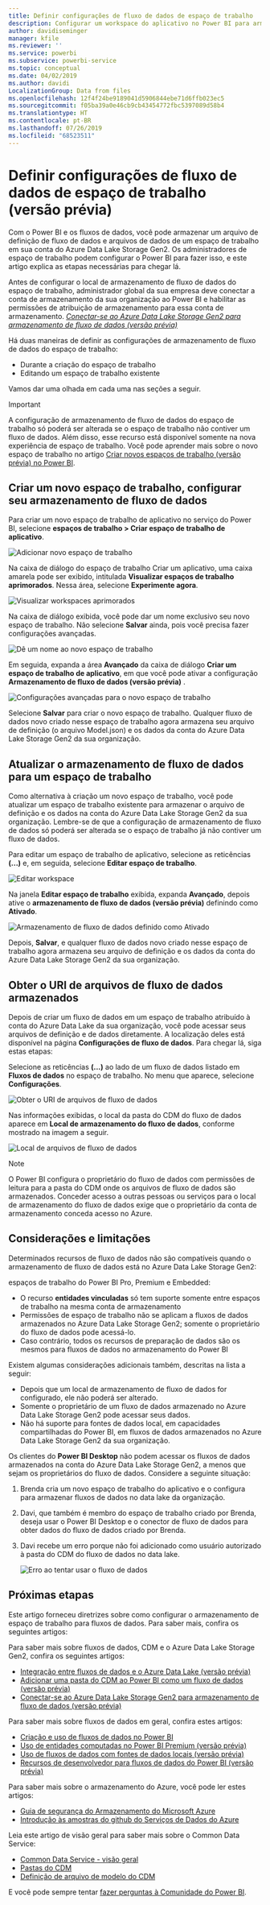 ```yaml
---
title: Definir configurações de fluxo de dados de espaço de trabalho
description: Configurar um workspace do aplicativo no Power BI para armazenar sua definição de fluxo de dados e arquivos de dados no Azure Data Lake Storage Gen2
author: davidiseminger
manager: kfile
ms.reviewer: ''
ms.service: powerbi
ms.subservice: powerbi-service
ms.topic: conceptual
ms.date: 04/02/2019
ms.author: davidi
LocalizationGroup: Data from files
ms.openlocfilehash: 12f4f24be9189041d5906844ebe71d6ffb023ec5
ms.sourcegitcommit: f05ba39a0e46cb9cb43454772fbc5397089d58b4
ms.translationtype: HT
ms.contentlocale: pt-BR
ms.lasthandoff: 07/26/2019
ms.locfileid: "68523511"
---
```

# <a name="configure-workspace-dataflow-settings-preview"></a>Definir configurações de fluxo de dados de espaço de trabalho (versão prévia)

Com o Power BI e os fluxos de dados, você pode armazenar um arquivo de definição de fluxo de dados e arquivos de dados de um espaço de trabalho em sua conta do Azure Data Lake Storage Gen2. Os administradores de espaço de trabalho podem configurar o Power BI para fazer isso, e este artigo explica as etapas necessárias para chegar lá. 

Antes de configurar o local de armazenamento de fluxo de dados do espaço de trabalho, administrador global da sua empresa deve conectar a conta de armazenamento da sua organização ao Power BI e habilitar as permissões de atribuição de armazenamento para essa conta de armazenamento. *[Conectar-se ao Azure Data Lake Storage Gen2 para armazenamento de fluxo de dados (versão prévia)](service-dataflows-connect-azure-data-lake-storage-gen2.md)* 

Há duas maneiras de definir as configurações de armazenamento de fluxo de dados do espaço de trabalho: 

* Durante a criação do espaço de trabalho
* Editando um espaço de trabalho existente

Vamos dar uma olhada em cada uma nas seções a seguir. 

> [!IMPORTANT]
> A configuração de armazenamento de fluxo de dados do espaço de trabalho só poderá ser alterada se o espaço de trabalho não contiver um fluxo de dados. Além disso, esse recurso está disponível somente na nova experiência de espaço de trabalho. Você pode aprender mais sobre o novo espaço de trabalho no artigo [Criar novos espaços de trabalho (versão prévia) no Power BI](service-create-the-new-workspaces.md).

## <a name="create-a-new-workspace-configure-its-dataflow-storage"></a>Criar um novo espaço de trabalho, configurar seu armazenamento de fluxo de dados

Para criar um novo espaço de trabalho de aplicativo no serviço do Power BI, selecione **espaços de trabalho > Criar espaço de trabalho de aplicativo**.

![Adicionar novo espaço de trabalho](media/service-dataflows-configure-workspace-storage-settings/dataflow-storage-settings_01.jpg)

Na caixa de diálogo do espaço de trabalho Criar um aplicativo, uma caixa amarela pode ser exibido, intitulada **Visualizar espaços de trabalho aprimorados**. Nessa área, selecione **Experimente agora**.

![Visualizar workspaces aprimorados](media/service-dataflows-configure-workspace-storage-settings/dataflow-storage-settings_02.jpg)

Na caixa de diálogo exibida, você pode dar um nome exclusivo seu novo espaço de trabalho. Não selecione **Salvar** ainda, pois você precisa fazer configurações avançadas.

![Dê um nome ao novo espaço de trabalho](media/service-dataflows-configure-workspace-storage-settings/dataflow-storage-settings_03.jpg)

Em seguida, expanda a área **Avançado** da caixa de diálogo **Criar um espaço de trabalho de aplicativo**, em que você pode ativar a configuração **Armazenamento de fluxo de dados (versão prévia)** .

![Configurações avançadas para o novo espaço de trabalho](media/service-dataflows-configure-workspace-storage-settings/dataflow-storage-settings_04.jpg)

Selecione **Salvar** para criar o novo espaço de trabalho. Qualquer fluxo de dados novo criado nesse espaço de trabalho agora armazena seu arquivo de definição (o arquivo Model.json) e os dados da conta do Azure Data Lake Storage Gen2 da sua organização. 

## <a name="update-dataflow-storage-for-an-existing-workspace"></a>Atualizar o armazenamento de fluxo de dados para um espaço de trabalho

Como alternativa à criação um novo espaço de trabalho, você pode atualizar um espaço de trabalho existente para armazenar o arquivo de definição e os dados na conta do Azure Data Lake Storage Gen2 da sua organização. Lembre-se de que a configuração de armazenamento de fluxo de dados só poderá ser alterada se o espaço de trabalho já não contiver um fluxo de dados.

Para editar um espaço de trabalho de aplicativo, selecione as reticências **(...)**  e, em seguida, selecione **Editar espaço de trabalho**. 

![Editar workspace](media/service-dataflows-configure-workspace-storage-settings/dataflow-storage-settings_05.jpg)

Na janela **Editar espaço de trabalho** exibida, expanda **Avançado**, depois ative o **armazenamento de fluxo de dados (versão prévia)** definindo como **Ativado**. 

![Armazenamento de fluxo de dados definido como Ativado](media/service-dataflows-configure-workspace-storage-settings/dataflow-storage-settings_06.jpg)

Depois, **Salvar**, e qualquer fluxo de dados novo criado nesse espaço de trabalho agora armazena seu arquivo de definição e os dados da conta do Azure Data Lake Storage Gen2 da sua organização.


## <a name="get-the-uri-of-stored-dataflow-files"></a>Obter o URI de arquivos de fluxo de dados armazenados

Depois de criar um fluxo de dados em um espaço de trabalho atribuído à conta do Azure Data Lake da sua organização, você pode acessar seus arquivos de definição e de dados diretamente. A localização deles está disponível na página **Configurações de fluxo de dados**. Para chegar lá, siga estas etapas:

Selecione as reticências **(...)**  ao lado de um fluxo de dados listado em **Fluxos de dados** no espaço de trabalho. No menu que aparece, selecione **Configurações**.

![Obter o URI de arquivos de fluxo de dados](media/service-dataflows-configure-workspace-storage-settings/dataflow-storage-settings_07.jpg)

Nas informações exibidas, o local da pasta do CDM do fluxo de dados aparece em **Local de armazenamento do fluxo de dados**, conforme mostrado na imagem a seguir.

![Local de arquivos de fluxo de dados](media/service-dataflows-configure-workspace-storage-settings/dataflow-storage-settings_08.jpg)

> [!NOTE]
> O Power BI configura o proprietário do fluxo de dados com permissões de leitura para a pasta do CDM onde os arquivos de fluxo de dados são armazenados. Conceder acesso a outras pessoas ou serviços para o local de armazenamento do fluxo de dados exige que o proprietário da conta de armazenamento conceda acesso no Azure.



## <a name="considerations-and-limitations"></a>Considerações e limitações

Determinados recursos de fluxo de dados não são compatíveis quando o armazenamento de fluxo de dados está no Azure Data Lake Storage Gen2: 

espaços de trabalho do Power BI Pro, Premium e Embedded:
* O recurso **entidades vinculadas** só tem suporte somente entre espaços de trabalho na mesma conta de armazenamento
* Permissões de espaço de trabalho não se aplicam a fluxos de dados armazenados no Azure Data Lake Storage Gen2; somente o proprietário do fluxo de dados pode acessá-lo.
* Caso contrário, todos os recursos de preparação de dados são os mesmos para fluxos de dados no armazenamento do Power BI


Existem algumas considerações adicionais também, descritas na lista a seguir:

* Depois que um local de armazenamento de fluxo de dados for configurado, ele não poderá ser alterado.
* Somente o proprietário de um fluxo de dados armazenado no Azure Data Lake Storage Gen2 pode acessar seus dados.
* Não há suporte para fontes de dados local, em capacidades compartilhadas do Power BI, em fluxos de dados armazenados no Azure Data Lake Storage Gen2 da sua organização.

Os clientes do **Power BI Desktop** não podem acessar os fluxos de dados armazenados na conta do Azure Data Lake Storage Gen2, a menos que sejam os proprietários do fluxo de dados. Considere a seguinte situação:

1.  Brenda cria um novo espaço de trabalho do aplicativo e o configura para armazenar fluxos de dados no data lake da organização.
2.  Davi, que também é membro do espaço de trabalho criado por Brenda, deseja usar o Power BI Desktop e o conector de fluxo de dados para obter dados do fluxo de dados criado por Brenda.
3.  Davi recebe um erro porque não foi adicionado como usuário autorizado à pasta do CDM do fluxo de dados no data lake.

    ![Erro ao tentar usar o fluxo de dados](media/service-dataflows-configure-workspace-storage-settings/dataflow-storage-settings_08.jpg)


## <a name="next-steps"></a>Próximas etapas

Este artigo forneceu diretrizes sobre como configurar o armazenamento de espaço de trabalho para fluxos de dados. Para saber mais, confira os seguintes artigos:

Para saber mais sobre fluxos de dados, CDM e o Azure Data Lake Storage Gen2, confira os seguintes artigos:

* [Integração entre fluxos de dados e o Azure Data Lake (versão prévia)](service-dataflows-azure-data-lake-integration.md)
* [Adicionar uma pasta do CDM ao Power BI como um fluxo de dados (versão prévia)](service-dataflows-add-cdm-folder.md)
* [Conectar-se ao Azure Data Lake Storage Gen2 para armazenamento de fluxo de dados (versão prévia)](service-dataflows-connect-azure-data-lake-storage-gen2.md)

Para saber mais sobre fluxos de dados em geral, confira estes artigos:

* [Criação e uso de fluxos de dados no Power BI](service-dataflows-create-use.md)
* [Uso de entidades computadas no Power BI Premium (versão prévia)](service-dataflows-computed-entities-premium.md)
* [Uso de fluxos de dados com fontes de dados locais (versão prévia)](service-dataflows-on-premises-gateways.md)
* [Recursos de desenvolvedor para fluxos de dados do Power BI (versão prévia)](service-dataflows-developer-resources.md)

Para saber mais sobre o armazenamento do Azure, você pode ler estes artigos:

* [Guia de segurança do Armazenamento do Microsoft Azure](https://docs.microsoft.com/azure/storage/common/storage-security-guide)
* [Introdução às amostras do github do Serviços de Dados do Azure](https://aka.ms/cdmadstutorial)

Leia este artigo de visão geral para saber mais sobre o Common Data Service:

* [Common Data Service - visão geral ](https://docs.microsoft.com/powerapps/common-data-model/overview)
* [Pastas do CDM](https://go.microsoft.com/fwlink/?linkid=2045304)
* [Definição de arquivo de modelo do CDM](https://go.microsoft.com/fwlink/?linkid=2045521)

E você pode sempre tentar [fazer perguntas à Comunidade do Power BI](http://community.powerbi.com/).
